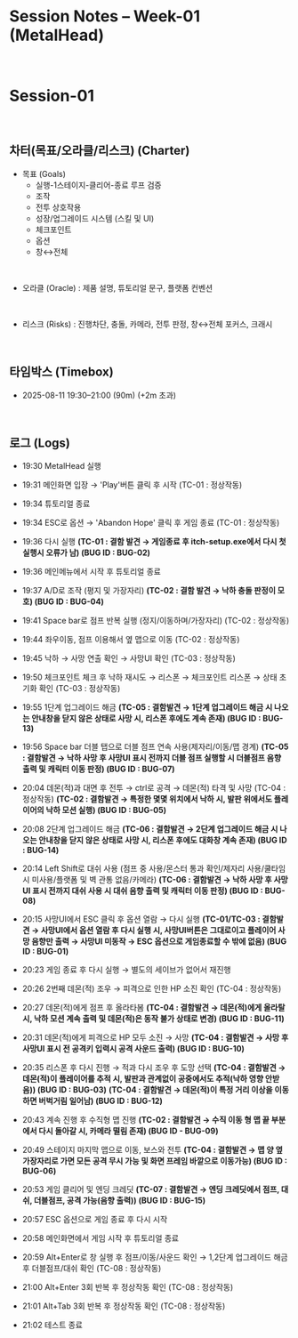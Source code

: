 # Session Notes – Week-01 (MetalHead)

<br>

# Session-01

<br>

## 차터(목표/오라클/리스크) (Charter)
- 목표 (Goals)
  - 실행-1스테이지-클리어-종료 루프 검증
  - 조작
  - 전투 상호작용
  - 성장/업그레이드 시스템 (스킬 및 UI)
  - 체크포인트
  - 옵션
  - 창↔전체

<br>

- 오라클 (Oracle) : 제품 설명, 튜토리얼 문구, 플랫폼 컨벤션

<br>

- 리스크 (Risks) : 진행차단, 충돌, 카메라, 전투 판정, 창↔전체 포커스, 크래시


<br>

## 타임박스 (Timebox)
- 2025-08-11 19:30–21:00 (90m) (+2m 초과)

<br>

## 로그 (Logs)
- 19:30 MetalHead 실행

- 19:31 메인화면 입장 → 'Play'버튼 클릭 후 시작 (TC-01 : 정상작동)

- 19:34 튜토리얼 종료
  
- 19:34 ESC로 옵션 → 'Abandon Hope' 클릭 후 게임 종료 (TC-01 : 정상작동)

- 19:36 다시 실행 **(TC-01 : 결함 발견 → 게임종료 후 itch-setup.exe에서 다시 첫 실행시 오류가 남) (BUG ID : BUG-02)**

- 19:36 메인메뉴에서 시작 후 튜토리얼 종료

- 19:37 A/D로 조작 (평지 및 가장자리) **(TC-02 : 결함 발견 → 낙하 충돌 판정이 모호) (BUG ID : BUG-04)**

- 19:41 Space bar로 점프 반복 실행 (정지/이동하며/가장자리) (TC-02 : 정상작동)

- 19:44 좌우이동, 점프 이용해서 옆 맵으로 이동 (TC-02 : 정상작동)

- 19:45 낙하 → 사망 연출 확인 → 사망UI 확인 (TC-03 : 정상작동)

- 19:50 체크포인트 체크 후 낙하 재시도 → 리스폰 → 체크포인트 리스폰 → 상태 초기화 확인 (TC-03 : 정상작동)

- 19:55 1단계 업그레이드 해금 **(TC-05 : 결함발견 → 1단계 업그레이드 해금 시 나오는 안내창을 닫지 않은 상태로 사망 시, 리스폰 후에도 계속 존재) (BUG ID : BUG-13)**

- 19:56 Space bar 더블 탭으로 더블 점프 연속 사용(제자리/이동/맵 경계) **(TC-05 : 결함발견 → 낙하 사망 후 사망UI 표시 전까지 더블 점프 실행할 시 더블점프 음향 출력 및 캐릭터 이동 판정) (BUG ID : BUG-07)**

- 20:04 데몬(적)과 대면 후 전투 → ctrl로 공격 → 데몬(적) 타격 및 사망 (TC-04 : 정상작동) **(TC-02 : 결함발견 → 특정한 몇몇 위치에서 낙하 시, 발판 위에서도 플레이어의 낙하 모션 실행) (BUG ID : BUG-05)**

- 20:08 2단계 업그레이드 해금 **(TC-06 : 결함발견 → 2단계 업그레이드 해금 시 나오는 안내창을 닫지 않은 상태로 사망 시, 리스폰 후에도 대화창 계속 존재) (BUG ID : BUG-14)**

- 20:14 Left Shift로 대쉬 사용 (점프 중 사용/몬스터 통과 확인/제자리 사용/쿨타임 시 미사용/플랫폼 및 벽 관통 없음/카메라) **(TC-06 : 결함발견 → 낙하 사망 후 사망UI 표시 전까지 대쉬 사용 시 대쉬 음향 출력 및 캐릭터 이동 판정) (BUG ID : BUG-08)**

- 20:15 사망UI에서 ESC 클릭 후 옵션 열람 → 다시 실행 **(TC-01/TC-03 : 결함발견 → 사망UI에서 옵션 열람 후 다시 실행 시, 사망UI버튼은 그대로이고 플레이어 사망 음향만 출력 → 사망UI 미동작 → ESC 옵션으로 게임종료할 수 밖에 없음) (BUG ID : BUG-01)**

- 20:23 게임 종료 후 다시 실행 → 별도의 세이브가 없어서 재진행

- 20:26 2번째 데몬(적) 조우 → 피격으로 인한 HP 소진 확인 (TC-04 : 정상작동)

- 20:27 데몬(적)에게 점프 후 올라타봄 **(TC-04 : 결함발견 → 데몬(적)에게 올라탈 시, 낙하 모션 계속 출력 및 데몬(적)은 동작 불가 상태로 변경) (BUG ID : BUG-11)**

- 20:31 데몬(적)에게 피격으로 HP 모두 소진 → 사망 **(TC-04 : 결함발견 → 사망 후 사망UI 표시 전 공격키 입력시 공격 사운드 출력) (BUG ID : BUG-10)**

- 20:35 리스폰 후 다시 진행 → 적과 다시 조우 후 도망 선택 **(TC-04 : 결함발견 → 데몬(적)이 플레이어를 추적 시, 발판과 관계없이 공중에서도 추적(낙하 영향 안받음)) (BUG ID : BUG-03)**  **(TC-04 : 결함발견 → 데몬(적)이 특정 거리 이상을 이동하면 버벅거림 일어남) (BUG ID : BUG-12)**

- 20:43 계속 진행 후 수직형 맵 진행 **(TC-02 : 결함발견 → 수직 이동 형 맵 끝 부분에서 다시 돌아갈 시, 카메라 떨림 존재) (BUG ID - BUG-09)**

- 20:49 스테이지 마지막 맵으로 이동, 보스와 전투 **(TC-04 : 결함발견 → 맵 양 옆 가장자리로 가면 모든 공격 무시 가능 및 화면 프레임 바깥으로 이동가능) (BUG ID : BUG-06)**

- 20:53 게임 클리어 및 엔딩 크레딧 **(TC-07 : 결함발견 → 엔딩 크레딧에서 점프, 대쉬, 더블점프, 공격 가능(음향 출력)) (BUG ID : BUG-15)**

- 20:57 ESC 옵션으로 게임 종료 후 다시 시작

- 20:58 메인화면에서 게임 시작 후 튜토리얼 종료

- 20:59 Alt+Enter로 창 실행 후 점프/이동/사운드 확인 → 1,2단계 업그레이드 해금 후 더블점프/대쉬 확인 (TC-08 : 정상작동)

- 21:00 Alt+Enter 3회 반복 후 정상작동 확인 (TC-08 : 정상작동)

- 21:01 Alt+Tab 3회 반복 후 정상작동 확인 (TC-08 : 정상작동)

- 21:02 테스트 종료
   
